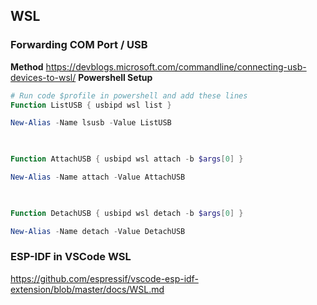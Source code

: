 ## WSL
### Forwarding COM Port / USB
**Method**
https://devblogs.microsoft.com/commandline/connecting-usb-devices-to-wsl/
**Powershell Setup**
```powershell
# Run code $profile in powershell and add these lines
Function ListUSB { usbipd wsl list }

New-Alias -Name lsusb -Value ListUSB

  

Function AttachUSB { usbipd wsl attach -b $args[0] }

New-Alias -Name attach -Value AttachUSB

  

Function DetachUSB { usbipd wsl detach -b $args[0] }

New-Alias -Name detach -Value DetachUSB
```

### ESP-IDF in VSCode WSL
https://github.com/espressif/vscode-esp-idf-extension/blob/master/docs/WSL.md